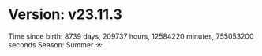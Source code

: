 # Version: v23.11.3
Time since birth: 8739 days, 209737 hours, 12584220 minutes, 755053200 seconds
Season: Summer ☀️
